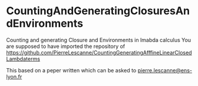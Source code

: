 # CountingAndGeneratingClosuresAndEnvironments
Counting and generating Closure and Environments in lmabda calculus
You are supposed to have imported the repository of https://github.com/PierreLescanne/CountingGeneratingAfffineLinearClosedLambdaterms

This based on a peper written which can be asked to pierre.lescanne@ens-lyon.fr
